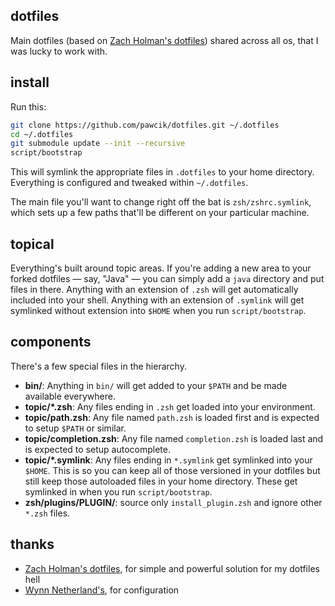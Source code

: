 ## dotfiles

Main dotfiles (based on [Zach Holman's dotfiles](https://github.com/holman/dotfiles)) shared across all os, that I was lucky to work with.

## install

Run this:

```sh
git clone https://github.com/pawcik/dotfiles.git ~/.dotfiles
cd ~/.dotfiles
git submodule update --init --recursive
script/bootstrap
```

This will symlink the appropriate files in `.dotfiles` to your home directory.
Everything is configured and tweaked within `~/.dotfiles`.

The main file you'll want to change right off the bat is `zsh/zshrc.symlink`,
which sets up a few paths that'll be different on your particular machine.

## topical

Everything's built around topic areas. If you're adding a new area to your
forked dotfiles — say, "Java" — you can simply add a `java` directory and put
files in there. Anything with an extension of `.zsh` will get automatically
included into your shell. Anything with an extension of `.symlink` will get
symlinked without extension into `$HOME` when you run `script/bootstrap`.

## components

There's a few special files in the hierarchy.

- **bin/**: Anything in `bin/` will get added to your `$PATH` and be made
  available everywhere.
- **topic/\*.zsh**: Any files ending in `.zsh` get loaded into your
  environment.
- **topic/path.zsh**: Any file named `path.zsh` is loaded first and is
  expected to setup `$PATH` or similar.
- **topic/completion.zsh**: Any file named `completion.zsh` is loaded
  last and is expected to setup autocomplete.
- **topic/\*.symlink**: Any files ending in `*.symlink` get symlinked into
  your `$HOME`. This is so you can keep all of those versioned in your dotfiles
  but still keep those autoloaded files in your home directory. These get
  symlinked in when you run `script/bootstrap`.
- **zsh/plugins/PLUGIN/**: source only `install_plugin.zsh` and ignore other `*.zsh` files.

## thanks

* [Zach Holman's dotfiles](https://github.com/holman/dotfiles), for simple and powerful solution for my dotfiles hell
* [Wynn Netherland's](https://github.com/pengwynn/dotfiles), for configuration
